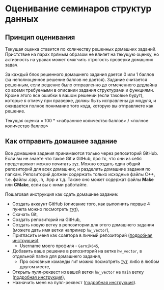 # Оценивание семинаров структур данных
## Принцип оценивания
Текущая оценка ставится по количеству решенных домашних заданий.
Пристствие на парах прямым образом не влияет на текущую оценку,
но активность на ураках может смягчить строгость проверки домашних задач.

За каждый блок решенного домашнего задания дается 0 или 1 баллов
(за неполноценное решение баллов не дается).
Задание считается решенным, если решение было отправленно до отмеченного
дедлайна со всеми требуемыми в описании задания структурами и функциями.
Кроме этого все ошибки в вашом решении (если таковые будут),
которые я отмечу при праверке, должы быть исправлены до модуля,
и ожидается полное понимание того кода,
которую вы отправляете как решение.

Текущая оценка = 100 * <набранное количество баллов> / <полное количество баллов>

## Как отправить домашнее задание
Все домашние задания принимаются только через репозиторий GitHub.
Если вы не знаете что такое Git и GitHub, про то, что они из себя представляют можно почитать [тут](https://vertex-academy.com/tutorials/ru/chto-takoe-git/).
Можно создать один общий репозиторий для всех домашних, и разделить домашние задания по папкам.
Репозиторий должен содержать только исходные файлы C++, т.е. файлы .cpp, .h, .hpp и т.д.
Также оно может содержат файлы **Make** или **CMake**, если вы с ними работайте.

Пошаговая инструкция как сдать домашнее задание:
* Создать аккаунт GitHub (описание того, как выполнить первые 4 пункта можно посмотреть [тут](https://selectel.ru/blog/git-github-review/)),
* Скачать Git,
* Создать репозиторий на GitHub,
* Создать новую ветку в репозитории для этого домашнего задания (можете дать имя ветки например `hw_vector`),
* Пригласить меня как соавтора в личный репозиторий ([подробная инструкция](https://docs.github.com/en/account-and-profile/setting-up-and-managing-your-personal-account-on-github/managing-access-to-your-personal-repositories/inviting-collaborators-to-a-personal-repository)),
  * Username моего профиля - `Garnik645`,
* Добавить ваше решение в репозиторий на ветке `hw_vector`, в отдельной папке для домашнего задания,
  * Про основные команды гит можно посмотреть [тут](https://selectel.ru/blog/tutorials/git-setup-and-common-commands/), либо в любом другом месте,
* Открыть пулл-реквест из вашей ветки `hw_vector` на `main` ветку ([подробная инструкция](https://isqua.ru/blog/2017/04/12/kak-otkryt-pull-riekviest-v-github-i-nie-oblazhatsia/)),
* Назначить меня на пулл-реквест ([подробная инструкция](https://docs.github.com/en/issues/tracking-your-work-with-issues/assigning-issues-and-pull-requests-to-other-github-users)).

